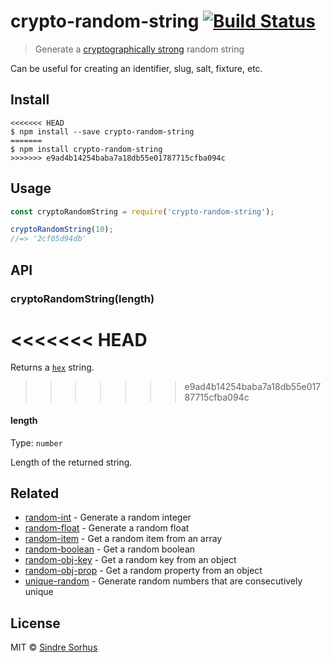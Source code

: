 # crypto-random-string [![Build Status](https://travis-ci.org/sindresorhus/crypto-random-string.svg?branch=master)](https://travis-ci.org/sindresorhus/crypto-random-string)

> Generate a [cryptographically strong](https://en.m.wikipedia.org/wiki/Strong_cryptography) random string

Can be useful for creating an identifier, slug, salt, fixture, etc.


## Install

```
<<<<<<< HEAD
$ npm install --save crypto-random-string
=======
$ npm install crypto-random-string
>>>>>>> e9ad4b14254baba7a18db55e01787715cfba094c
```


## Usage

```js
const cryptoRandomString = require('crypto-random-string');

cryptoRandomString(10);
//=> '2cf05d94db'
```


## API

### cryptoRandomString(length)

<<<<<<< HEAD
=======
Returns a [`hex`](https://en.wikipedia.org/wiki/Hexadecimal) string.

>>>>>>> e9ad4b14254baba7a18db55e01787715cfba094c
#### length

Type: `number`

Length of the returned string.


## Related

- [random-int](https://github.com/sindresorhus/random-int) - Generate a random integer
- [random-float](https://github.com/sindresorhus/random-float) - Generate a random float
- [random-item](https://github.com/sindresorhus/random-item) - Get a random item from an array
- [random-boolean](https://github.com/arthurvr/random-boolean) - Get a random boolean
- [random-obj-key](https://github.com/sindresorhus/random-obj-key) - Get a random key from an object
- [random-obj-prop](https://github.com/sindresorhus/random-obj-prop) - Get a random property from an object
- [unique-random](https://github.com/sindresorhus/unique-random) - Generate random numbers that are consecutively unique


## License

MIT © [Sindre Sorhus](https://sindresorhus.com)
